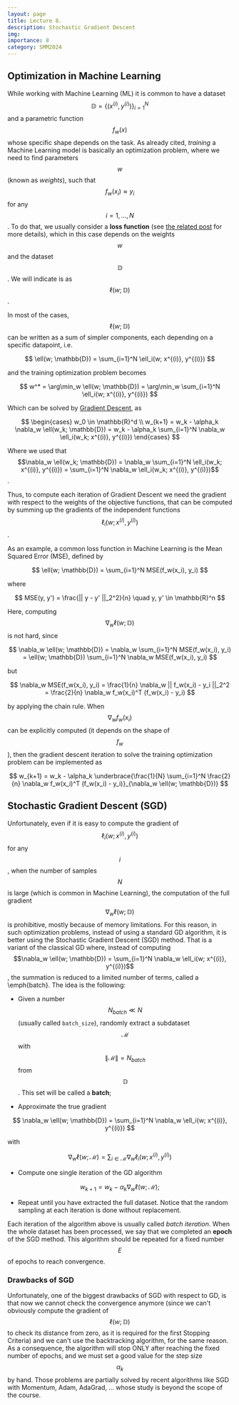 ```yaml
---
layout: page
title: Lecture 8.
description: Stochastic Gradient Descent
img:
importance: 8
category: SMM2024
---
```

## Optimization in Machine Learning
While working with Machine Learning (ML) it is common to have a dataset $$\mathbb{D} = \{ (x^{(i)}, y^{(i)}) \}_{i=1}^N$$ and a parametric function $$f_w(x)$$ whose specific shape depends on the task. As already cited, _training_ a Machine Learning model is basically an optimization problem, where we need to find parameters $$w$$ (known as *weights*), such that $$f_w(x_i) \approx y_i$$ for any $$i = 1, \dots, N$$. To do that, we usually consider a **loss function** (see <a href="{{ site.baseurl }}{% link _teaching/short_introduction_to_ML2024.md %}">the related post</a> for more details), which in this case depends on the weights $$w$$ and the dataset $$\mathbb{D}$$. We will indicate is as $$\ell(w; \mathbb{D})$$.

In most of the cases, $$\ell(w; \mathbb{D})$$ can be written as a sum of simpler components, each depending on a specific datapoint, i.e.

$$
	\ell(w; \mathbb{D}) = \sum_{i=1}^N \ell_i(w; x^{(i)}, y^{(i)})
$$

and the training optimization problem becomes

$$
	w^* = \arg\min_w \ell(w; \mathbb{D}) = \arg\min_w  \sum_{i=1}^N \ell_i(w; x^{(i)}, y^{(i)})
$$

Which can be solved by <a href="{{ site.baseurl }}{% link _teaching/gradient_descent.md %}">Gradient Descent</a>, as

$$
	\begin{cases}
		w_0 \in \mathbb{R}^d \\
		w_{k+1} = w_k - \alpha_k \nabla_w \ell(w_k; \mathbb{D}) = w_k - \alpha_k \sum_{i=1}^N \nabla_w \ell_i(w_k; x^{(i)}, y^{(i)})
	\end{cases}
$$

Where we used that $$\nabla_w \ell(w_k; \mathbb{D}) = \nabla_w \sum_{i=1}^N \ell_i(w_k; x^{(i)}, y^{(i)}) = \sum_{i=1}^N \nabla_w \ell_i(w_k; x^{(i)}, y^{(i)})$$.

Thus, to compute each iteration of Gradient Descent we need the gradient with respect to the weights of the objective functions, that can be computed by summing up the gradients of the independent functions $$\ell_i(w; x^{(i)}, y^{(i)})$$.

As an example, a common loss function in Machine Learning is the Mean Squared Error (MSE), defined by

$$
	\ell(w; \mathbb{D}) = \sum_{i=1}^N MSE(f_w(x_i), y_i)
$$

where

$$
	MSE(y, y') = \frac{|| y - y' ||_2^2}{n} \quad y, y' \in \mathbb{R}^n
$$

Here, computing $$\nabla_w \ell(w; \mathbb{D})$$ is not hard, since

$$
	\nabla_w \ell(w; \mathbb{D}) = \nabla_w \sum_{i=1}^N MSE(f_w(x_i), y_i) = \ell(w; \mathbb{D}) \sum_{i=1}^N \nabla_w MSE(f_w(x_i), y_i)
$$

but

$$
	\nabla_w MSE(f_w(x_i), y_i) = \frac{1}{n} \nabla_w || f_w(x_i) - y_i ||_2^2 = \frac{2}{n} \nabla_w f_w(x_i)^T (f_w(x_i) - y_i)
$$

by applying the chain rule. When $$\nabla_w f_w(x_i)$$ can be explicitly computed (it depends on the shape of $$f_w$$), then the gradient descent iteration to solve the training optimization problem can be implemented as

$$
	w_{k+1} = w_k - \alpha_k \underbrace{\frac{1}{N} \sum_{i=1}^N \frac{2}{n} \nabla_w f_w(x_i)^T (f_w(x_i) - y_i)}_{\nabla_w \ell(w; \mathbb{D})}
$$

## Stochastic Gradient Descent (SGD)
Unfortunately, even if it is easy to compute the gradient of $$\ell_i(w; x^{(i)}, y^{(i)})$$ for any $$i$$, when the number of samples $$N$$ is large (which is common in Machine Learning), the computation of the full gradient $$\nabla_w \ell(w; \mathbb{D})$$ is prohibitive, mostly because of memory limitations. For this reason, in such optimization problems, instead of using a standard GD algorithm, it is better using the Stochastic Gradient Descent (SGD) method. That is a variant of the classical GD where, instead of computing $$\nabla_w \ell(w; \mathbb{D}) = \sum_{i=1}^N \nabla_w \ell_i(w; x^{(i)}, y^{(i)})$$, the summation is reduced to a limited number of terms, called a \emph{batch}. The idea is the following:

* Given a number $$N_{batch} \ll N$$ (usually called `batch_size`), randomly extract a subdataset $$\mathcal{M}$$ with $$\|\mathcal{M}\| = N_{batch}$$ from $$\mathbb{D}$$. This set will be called a **batch**;
	
* Approximate the true gradient 

$$
\nabla_w \ell(w; \mathbb{D}) = \sum_{i=1}^N \nabla_w \ell_i(w; x^{(i)}, y^{(i)})
$$ 

with

$$
\nabla_w \ell(w; \mathcal{M}) = \sum_{i\in \mathcal{M}} \nabla_w \ell_i(w; x^{(i)}, y^{(i)})
$$
	
* Compute one single iteration of the GD algorithm 

$$ 
w_{k+1} = w_k - \alpha_k \nabla_w \ell(w; \mathcal{M});
$$

* Repeat until you have extracted the full dataset. Notice that the random sampling at each iteration is done without replacement.

Each iteration of the algorithm above is usually called *batch iteration*. When the whole dataset has been processed, we say that we completed an **epoch** of the SGD method. This algorithm should be repeated for a fixed number $$E$$ of epochs to reach convergence.


### Drawbacks of SGD
Unfortunately, one of the biggest drawbacks of SGD with respect to GD, is that now we cannot check the convergence anymore (since we can't obviously compute the gradient of $$\ell(w; \mathbb{D})$$ to check its distance from zero, as it is required for the first Stopping Criteria) and we can't use the backtracking algorithm, for the same reason. As a consequence, the algorithm will stop ONLY after reaching the fixed number of epochs, and we must set a good value for the step size $$\alpha_k$$ by hand. Those problems are partially solved by recent algorithms like SGD with Momentum, Adam, AdaGrad, ... whose study is beyond the scope of the course.
